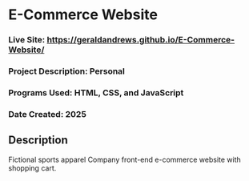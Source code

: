 # E-Commerce Website
### Live Site: https://geraldandrews.github.io/E-Commerce-Website/

### Project Description: Personal
### Programs Used: HTML, CSS, and JavaScript
### Date Created: 2025

## Description
Fictional sports apparel Company front-end e-commerce website with shopping cart.
